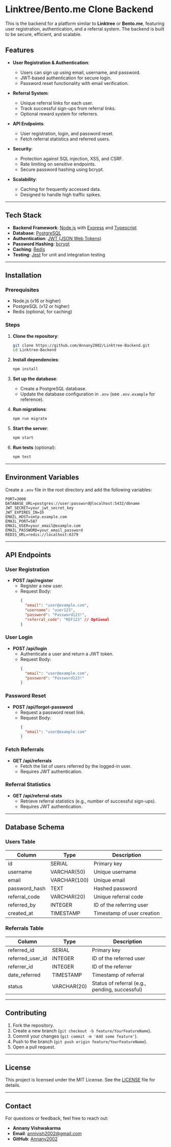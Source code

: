 # Linktree/Bento.me Clone Backend

This is the backend for a platform similar to **Linktree** or **Bento.me**, featuring user registration, authentication, and a referral system. The backend is built to be secure, efficient, and scalable.

## Features

- **User Registration & Authentication**:

  - Users can sign up using email, username, and password.
  - JWT-based authentication for secure login.
  - Password reset functionality with email verification.

- **Referral System**:

  - Unique referral links for each user.
  - Track successful sign-ups from referral links.
  - Optional reward system for referrers.

- **API Endpoints**:

  - User registration, login, and password reset.
  - Fetch referral statistics and referred users.

- **Security**:

  - Protection against SQL injection, XSS, and CSRF.
  - Rate limiting on sensitive endpoints.
  - Secure password hashing using bcrypt.

- **Scalability**:
  - Caching for frequently accessed data.
  - Designed to handle high traffic spikes.

---

## Tech Stack

- **Backend Framework**: [Node.js](https://nodejs.org/) with [Express](https://expressjs.com/) and [Typescript](https://www.typescriptlang.org/)
- **Database**: [PostgreSQL](https://www.postgresql.org/)
- **Authentication**: [JWT (JSON Web Tokens)](https://jwt.io/)
- **Password Hashing**: [bcrypt](https://www.npmjs.com/package/bcrypt)
- **Caching**: [Redis](https://redis.io/)
- **Testing**: [Jest](https://jestjs.io/) for unit and integration testing

---

## Installation

### Prerequisites

- Node.js (v16 or higher)
- PostgreSQL (v12 or higher)
- Redis (optional, for caching)

### Steps

1. **Clone the repository**:

   ```bash
   git clone https://github.com/Annany2002/Linktree-Backend.git
   cd Linktree-Backend
   ```

2. **Install dependencies**:

   ```bash
   npm install
   ```

3. **Set up the database**:

   - Create a PostgreSQL database.
   - Update the database configuration in `.env` (see `.env.example` for reference).

4. **Run migrations**:

   ```bash
   npm run migrate
   ```

5. **Start the server**:

   ```bash
   npm start
   ```

6. **Run tests** (optional):
   ```bash
   npm test
   ```

---

## Environment Variables

Create a `.env` file in the root directory and add the following variables:

```env
PORT=3000
DATABASE_URL=postgres://user:password@localhost:5432/dbname
JWT_SECRET=your_jwt_secret_key
JWT_EXPIRES_IN=1h
EMAIL_HOST=smtp.example.com
EMAIL_PORT=587
EMAIL_USER=your_email@example.com
EMAIL_PASSWORD=your_email_password
REDIS_URL=redis://localhost:6379
```

---

## API Endpoints

### User Registration

- **POST /api/register**
  - Register a new user.
  - Request Body:
    ```json
    {
      "email": "user@example.com",
      "username": "user123",
      "password": "Password123!",
      "referral_code": "REF123" // Optional
    }
    ```

### User Login

- **POST /api/login**
  - Authenticate a user and return a JWT token.
  - Request Body:
    ```json
    {
      "email": "user@example.com",
      "password": "Password123!"
    }
    ```

### Password Reset

- **POST /api/forgot-password**
  - Request a password reset link.
  - Request Body:
    ```json
    {
      "email": "user@example.com"
    }
    ```

### Fetch Referrals

- **GET /api/referrals**
  - Fetch the list of users referred by the logged-in user.
  - Requires JWT authentication.

### Referral Statistics

- **GET /api/referral-stats**
  - Retrieve referral statistics (e.g., number of successful sign-ups).
  - Requires JWT authentication.

---

## Database Schema

### Users Table

| Column        | Type         | Description                |
| ------------- | ------------ | -------------------------- |
| id            | SERIAL       | Primary key                |
| username      | VARCHAR(50)  | Unique username            |
| email         | VARCHAR(100) | Unique email               |
| password_hash | TEXT         | Hashed password            |
| referral_code | VARCHAR(20)  | Unique referral code       |
| referred_by   | INTEGER      | ID of the referring user   |
| created_at    | TIMESTAMP    | Timestamp of user creation |

### Referrals Table

| Column           | Type        | Description                                    |
| ---------------- | ----------- | ---------------------------------------------- |
| referred_id      | SERIAL      | Primary key                                    |
| referred_user_id | INTEGER     | ID of the referred user                        |
| referrer_id      | INTEGER     | ID of the referrer                             |
| date_referred    | TIMESTAMP   | Timestamp of referral                          |
| status           | VARCHAR(20) | Status of referral (e.g., pending, successful) |

---

## Contributing

1. Fork the repository.
2. Create a new branch (`git checkout -b feature/YourFeatureName`).
3. Commit your changes (`git commit -m 'Add some feature'`).
4. Push to the branch (`git push origin feature/YourFeatureName`).
5. Open a pull request.

---

## License

This project is licensed under the MIT License. See the [LICENSE](LICENSE) file for details.

---

## Contact

For questions or feedback, feel free to reach out:

- **Annany Vishwakarma**
- **Email**: annivish2002@gmail.com
- **GitHub**: [Annany2002](https://github.com/Annany2002)
